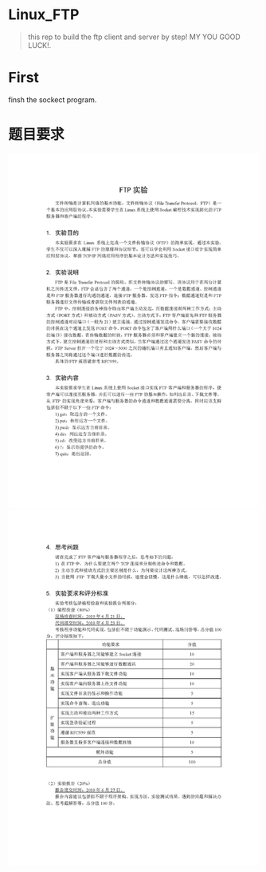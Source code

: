 # Linux_FTP
> this rep to build the ftp client and server by step! MY YOU GOOD LUCK!. 
# First
finsh the sockect program.
# 题目要求
![](FTP实验_页面_1.jpg)
![](FTP实验_页面_2.jpg)


